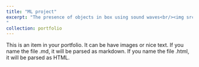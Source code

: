 ```yaml
---
title: "ML project"
excerpt: "The presence of objects in box using sound waves<br/><img src='/images/MFM_project.png' width='500' height='300'>
"
collection: portfolio
---
```


This is an item in your portfolio. It can be have images or nice text. If you name the file .md, it will be parsed as markdown. If you name the file .html, it will be parsed as HTML. 
